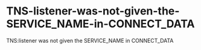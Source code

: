 # TNS-listener-was-not-given-the-SERVICE_NAME-in-CONNECT_DATA
TNS:listener was not given the SERVICE_NAME in CONNECT_DATA
